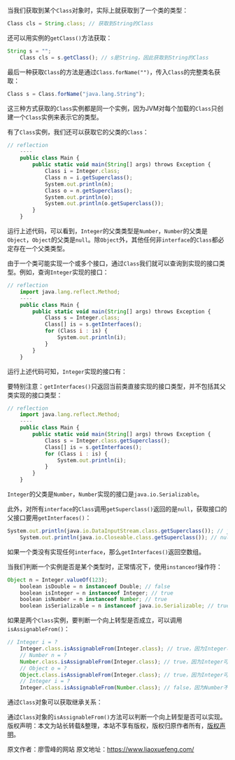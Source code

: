 


当我们获取到某个`Class`对象时，实际上就获取到了一个类的类型：


```js 
Class cls = String.class; // 获取到String的Class
```

还可以用实例的`getClass()`方法获取：


```js 
String s = "";
    Class cls = s.getClass(); // s是String，因此获取到String的Class
```

最后一种获取`Class`的方法是通过`Class.forName("")`，传入`Class`的完整类名获取：


```js 
Class s = Class.forName("java.lang.String");
```

这三种方式获取的`Class`实例都是同一个实例，因为JVM对每个加载的`Class`只创建一个`Class`实例来表示它的类型。

有了`Class`实例，我们还可以获取它的父类的`Class`：

```js 
// reflection
    ----
    public class Main {
        public static void main(String[] args) throws Exception {
            Class i = Integer.class;
            Class n = i.getSuperclass();
            System.out.println(n);
            Class o = n.getSuperclass();
            System.out.println(o);
            System.out.println(o.getSuperclass());
        }
    }
```

运行上述代码，可以看到，`Integer`的父类类型是`Number`，`Number`的父类是`Object`，`Object`的父类是`null`。除`Object`外，其他任何非`interface`的`Class`都必定存在一个父类类型。

由于一个类可能实现一个或多个接口，通过`Class`我们就可以查询到实现的接口类型。例如，查询`Integer`实现的接口：

```js 
// reflection
    import java.lang.reflect.Method;
    ----
    public class Main {
        public static void main(String[] args) throws Exception {
            Class s = Integer.class;
            Class[] is = s.getInterfaces();
            for (Class i : is) {
                System.out.println(i);
            }
        }
    }
```

运行上述代码可知，`Integer`实现的接口有：

要特别注意：`getInterfaces()`只返回当前类直接实现的接口类型，并不包括其父类实现的接口类型：

```js 
// reflection
    import java.lang.reflect.Method;
    ----
    public class Main {
        public static void main(String[] args) throws Exception {
            Class s = Integer.class.getSuperclass();
            Class[] is = s.getInterfaces();
            for (Class i : is) {
                System.out.println(i);
            }
        }
    }
```

`Integer`的父类是`Number`，`Number`实现的接口是`java.io.Serializable`。

此外，对所有`interface`的`Class`调用`getSuperclass()`返回的是`null`，获取接口的父接口要用`getInterfaces()`：

```js 
System.out.println(java.io.DataInputStream.class.getSuperclass()); // java.io.FilterInputStream，因为DataInputStream继承自FilterInputStream
    System.out.println(java.io.Closeable.class.getSuperclass()); // null，对接口调用getSuperclass()总是返回null，获取接口的父接口要用getInterfaces()
```

如果一个类没有实现任何`interface`，那么`getInterfaces()`返回空数组。

当我们判断一个实例是否是某个类型时，正常情况下，使用`instanceof`操作符：

```js 
Object n = Integer.valueOf(123);
    boolean isDouble = n instanceof Double; // false
    boolean isInteger = n instanceof Integer; // true
    boolean isNumber = n instanceof Number; // true
    boolean isSerializable = n instanceof java.io.Serializable; // true
```

如果是两个`Class`实例，要判断一个向上转型是否成立，可以调用`isAssignableFrom()`：


```js 
// Integer i = ?
    Integer.class.isAssignableFrom(Integer.class); // true，因为Integer可以赋值给Integer
    // Number n = ?
    Number.class.isAssignableFrom(Integer.class); // true，因为Integer可以赋值给Number
    // Object o = ?
    Object.class.isAssignableFrom(Integer.class); // true，因为Integer可以赋值给Object
    // Integer i = ?
    Integer.class.isAssignableFrom(Number.class); // false，因为Number不能赋值给Integer
```

通过`Class`对象可以获取继承关系：

通过`Class`对象的`isAssignableFrom()`方法可以判断一个向上转型是否可以实现。
版权声明：本文为站长转载&整理，本站不享有版权，版权归原作者所有，[版权声明](https://gitee.com/hezhiyuan007/java-notes/raw/master/disclaimer.md)。




原文作者：廖雪峰的网站 原文地址：https://www.liaoxuefeng.com/
